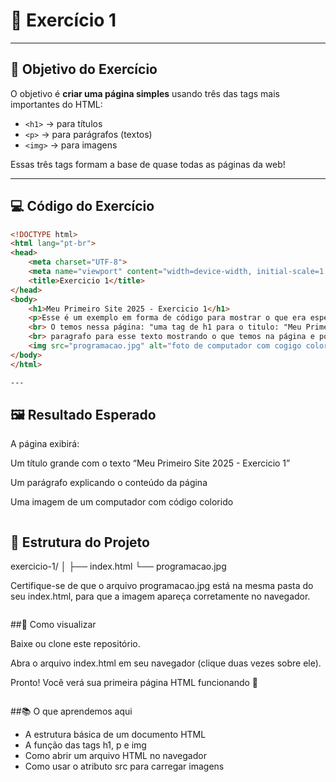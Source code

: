 # 🧠 Exercício 1 

---

## 🧩 Objetivo do Exercício

O objetivo é **criar uma página simples** usando três das tags mais importantes do HTML:

- `<h1>` → para títulos  
- `<p>` → para parágrafos (textos)  
- `<img>` → para imagens  

Essas três tags formam a base de quase todas as páginas da web!

---

## 💻 Código do Exercício

```html
<!DOCTYPE html>
<html lang="pt-br">
<head>
    <meta charset="UTF-8">
    <meta name="viewport" content="width=device-width, initial-scale=1.0">
    <title>Exercicio 1</title>
</head>
<body>
    <h1>Meu Primeiro Site 2025 - Exercicio 1</h1>
    <p>Esse é um exemplo em forma de código para mostrar o que era esperado do exercicio 1 e relembrar suas tags.
    <br> O temos nessa página: "uma tag de h1 para o titulo: "Meu Primeiro Site 2025 - Exercicio 1", uma tag p de 
    <br> paragrafo para esse texto mostrando o que temos na página e por último uma tag img para a imagem do notebook;</p>
    <img src="programacao.jpg" alt="foto de computador com cogigo colorido" width="700px">
</body>
</html>

---
```
## 🖼️ Resultado Esperado

A página exibirá:

Um título grande com o texto “Meu Primeiro Site 2025 - Exercicio 1”

Um parágrafo explicando o conteúdo da página

Uma imagem de um computador com código colorido
```
````
## 📁 Estrutura do Projeto
exercicio-1/
│
├── index.html
└── programacao.jpg

Certifique-se de que o arquivo programacao.jpg está na mesma pasta do seu index.html, para que a imagem apareça corretamente no navegador.
```
```
##🚀 Como visualizar

Baixe ou clone este repositório.

Abra o arquivo index.html em seu navegador (clique duas vezes sobre ele).

Pronto! Você verá sua primeira página HTML funcionando 🎉
```

```
##📚 O que aprendemos aqui

- A estrutura básica de um documento HTML 
- A função das tags h1, p e img
- Como abrir um arquivo HTML no navegador
- Como usar o atributo src para carregar imagens


